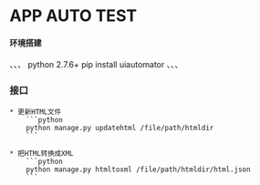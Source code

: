 # APP AUTO TEST

#### 环境搭建
、、、
python 2.7.6+
pip install uiautomator
、、、


### 接口

    * 更新HTML文件
        ```python
        python manage.py updatehtml /file/path/htmldir
        ```

    * 把HTML转换成XML
        ```python
        python manage.py htmltoxml /file/path/htmldir/html.json
        ```
